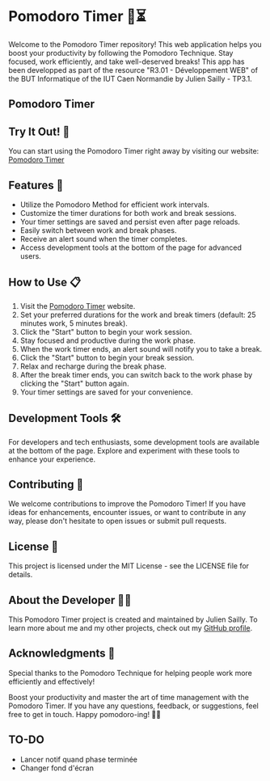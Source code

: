 # Pomodoro Timer 🍅⏳
Welcome to the Pomodoro Timer repository! This web application helps you boost your productivity by following the Pomodoro Technique. Stay focused, work efficiently, and take well-deserved breaks!
This app has been developped as part of the resource "R3.01 - Développement WEB" of the BUT Informatique of the IUT Caen Normandie by Julien Sailly - TP3.1. 

## Pomodoro Timer

## Try It Out! 🚀
You can start using the Pomodoro Timer right away by visiting our website: [Pomodoro Timer](https://juliensailly.github.io/pomodoro-timer)

## Features 🌟
- Utilize the Pomodoro Method for efficient work intervals.
- Customize the timer durations for both work and break sessions.
- Your timer settings are saved and persist even after page reloads.
- Easily switch between work and break phases.
- Receive an alert sound when the timer completes.
- Access development tools at the bottom of the page for advanced users.

## How to Use 📋
1. Visit the [Pomodoro Timer](https://juliensailly.github.io/pomodoro-timer) website.
2. Set your preferred durations for the work and break timers (default: 25 minutes work, 5 minutes break).
3. Click the "Start" button to begin your work session.
4. Stay focused and productive during the work phase.
5. When the work timer ends, an alert sound will notify you to take a break.
6. Click the "Start" button to begin your break session.
7. Relax and recharge during the break phase.
8. After the break timer ends, you can switch back to the work phase by clicking the "Start" button again.
9. Your timer settings are saved for your convenience.

## Development Tools 🛠️
For developers and tech enthusiasts, some development tools are available at the bottom of the page. Explore and experiment with these tools to enhance your experience.

## Contributing 🤝
We welcome contributions to improve the Pomodoro Timer! If you have ideas for enhancements, encounter issues, or want to contribute in any way, please don't hesitate to open issues or submit pull requests.

## License 📝
This project is licensed under the MIT License - see the LICENSE file for details.

## About the Developer 👨‍💻
This Pomodoro Timer project is created and maintained by Julien Sailly. To learn more about me and my other projects, check out my [GitHub profile](https://github.com/juliensailly).

## Acknowledgments 🙌
Special thanks to the Pomodoro Technique for helping people work more efficiently and effectively!

Boost your productivity and master the art of time management with the Pomodoro Timer. If you have any questions, feedback, or suggestions, feel free to get in touch. Happy pomodoro-ing! 🍅🎉

## TO-DO
- Lancer notif quand phase terminée
- Changer fond d'écran